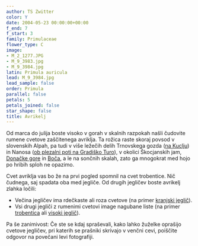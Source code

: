 ```yaml
---
author: TS Zwitter
color: Y
date: 2004-05-23 00:00:00+00:00
f_end: 7
f_start: 3
family: Primulaceae
flower_type: C
image:
- M_2_1277.JPG
- M_9_3983.jpg
- M_9_3984.jpg
latin: Primula auricula
lead: M_9_3984.jpg
lead_sample: false
order: Primula
parallel: false
petals: 5
petals_joined: false
star_shape: false
title: Avrikelj
---
```

Od marca do julija boste visoko v gorah v skalnih razpokah našli čudovite rumene cvetove zaščitenega avriklja. Ta rožica raste skoraj povsod v slovenskih Alpah, pa tudi v više ležečih delih Trnovskega gozda ([na Kuclju](/hikes/kucelj)) in Nanosa ([ob plezalni poti na Gradiško Turo](/hikes/gradiskatura)), v okolici Škocjanskih jam, [Donačke gore](/hikes/donackagora) in [Boča](/hikes/boc), a le na sončnih skalah, zato ga mnogokrat med hojo po hribih sploh ne opazimo.

Cvet avriklja vas bo že na prvi pogled spomnil na cvet trobentice. Nič čudnega, saj spadata oba med jegliče. Od drugih jegličev boste avrikelj zlahka ločili:

-   Večina jegličev ima rdečkaste ali roza cvetove (na primer [kranjski jeglič](../primulacarniolica/)).
-   Vsi drugi jegliči z rumenimi cvetovi image nagubane liste (na primer [trobentica](../primulavulgaris/) ali [visoki jeglič](../primulaelatior/)).

Pa še zanimivost: Če ste se kdaj spraševali, kako lahko žuželke oprašijo cvetove jegličev, pri katerih se prašniki skrivajo v venčni cevi, poiščite odgovor na povečani levi fotografiji.

